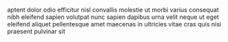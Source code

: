 aptent dolor odio efficitur nisl convallis molestie ut morbi varius consequat
nibh eleifend sapien volutpat nunc sapien dapibus urna velit neque ut eget
eleifend aliquet pellentesque amet maecenas in ultricies vitae cras quis nisi
praesent pulvinar sit